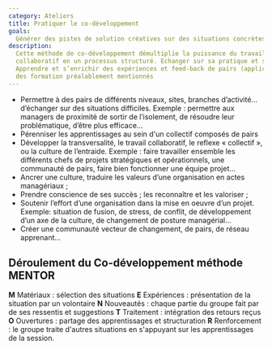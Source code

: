 ```yaml
---
category: Ateliers
title: Pratiquer le co-développement
goals:
  Générer des pistes de solution créatives sur des situations concrètes apportées par chaque participant.
description:
  Cette méthode de co-développement démultiplie la puissance du travail
  collaboratif en un processus structuré. Echanger sur sa pratique et ses expériences,
  Apprendre et s’enrichir des expériences et feed-back de pairs (applicable aux thèmes
  des formation préalablement mentionnés
---
```


- Permettre à des pairs de différents niveaux, sites, branches d’activité…
  d’échanger sur des situations difficiles. Exemple : permettre aux
  managers de proximité de sortir de l’isolement, de résoudre leur
  problématique, d’être plus efficace…
- Pérenniser les apprentissages au sein d'un collectif composés de pairs
- Développer la transversalité, le travail collaboratif, le reflexe « collectif », ou la culture de l’entraide. Exemple : faire travailler ensemble les différents chefs de projets stratégiques et opérationnels, une communauté de pairs, faire bien fonctionner une équipe projet…
- Ancrer une culture, traduire les valeurs d’une organisation en actes managériaux ;
- Prendre conscience de ses succès ; les reconnaître et les valoriser ;
- Soutenir l’effort d’une organisation dans la mise en oeuvre d’un projet.
  Exemple: situation de fusion, de stress, de conflit, de développement
  d’un axe de la culture, de changement de posture managérial…
- Créer une communauté vecteur de changement, de pairs, de réseau
apprenant…

## Déroulement du Co-développement méthode MENTOR

**M** Matériaux : sélection des situations
**E** Expériences : présentation de la situation par un volontaire
**N** Nouveautés : chaque partie du groupe fait par de ses ressentis et suggestions
**T** Traitement : intégration des retours reçus
**O** Ouvertures : partage des apprentissages et structuration
**R** Renforcement : le groupe traite d'autres situations en s'appuyant sur les apprentissages de la session.
